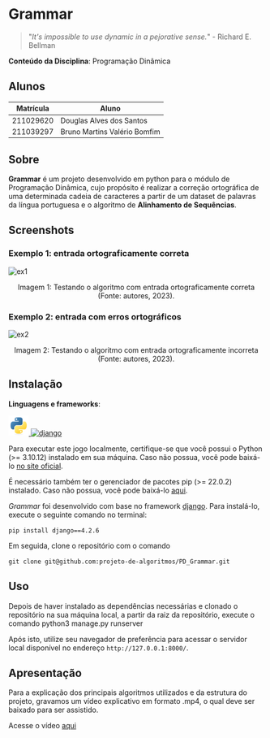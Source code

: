# Grammar

>"*It's impossible to use dynamic in a pejorative sense.*" - Richard E. Bellman

**Conteúdo da Disciplina**: Programação Dinâmica<br>

## Alunos
| Matrícula | Aluno |
| -- | -- |
| 211029620 | Douglas Alves dos Santos |
| 211039297 | Bruno Martins Valério Bomfim |

## Sobre 
**Grammar** é um projeto desenvolvido em python para o módulo de Programação Dinâmica, cujo propósito é realizar a correção ortográfica de uma determinada cadeia de caracteres a partir de um dataset de palavras da língua portuguesa e o algoritmo de **Alinhamento de Sequências**.

## Screenshots
### Exemplo 1: entrada ortograficamente correta
![ex1](assets/texto_correto.gif)

<p align="center">Imagem 1: Testando o algoritmo com entrada ortograficamente correta (Fonte: autores, 2023).</p>

### Exemplo 2: entrada com erros ortográficos
![ex2](assets/texto_erros.gif)

<p align="center">Imagem 2: Testando o algoritmo com entrada ortograficamente incorreta (Fonte: autores, 2023).</p>

## Instalação 

**Linguagens e frameworks**: 
<p align="left">

<a href="https://www.python.org" target="_blank" rel="noreferrer"> <img src="https://raw.githubusercontent.com/devicons/devicon/master/icons/python/python-original.svg" alt="python" width="40" height="40"/> </a> <a href="https://www.djangoproject.com/" target="_blank" rel="noreferrer"> <img src="https://cdn.worldvectorlogo.com/logos/django.svg" alt="django" width="40" height="40"/> </a> 
</p>

Para executar este jogo localmente, certifique-se que você possui o Python (>= 3.10.12) instalado em sua máquina. Caso não possua, você pode baixá-lo [no site oficial](https://www.python.org/downloads/).

É necessário também ter o gerenciador de pacotes pip (>= 22.0.2) instalado. Caso não possua, você pode baixá-lo [aqui](https://pypi.org/project/pip/).

*Grammar* foi desenvolvido com base no framework [django](https://www.djangoproject.com/). Para instalá-lo, execute o seguinte comando no terminal:

    pip install django==4.2.6

Em seguida, clone o repositório com o comando

    git clone git@github.com:projeto-de-algoritmos/PD_Grammar.git
## Uso 
Depois de haver instalado as dependências necessárias e clonado o repositório na sua máquina local, a partir da raiz da repositório, execute o comando
    python3 manage.py runserver

Após isto, utilize seu navegador de preferência para acessar o servidor local disponível no endereço `http://127.0.0.1:8000/`.


## Apresentação
Para a explicação dos principais algoritmos utilizados e da estrutura do projeto, gravamos um vídeo explicativo em formato .mp4, o qual deve ser baixado para ser assistido.

Acesse o vídeo [aqui](assets/apresentacao.mp4)